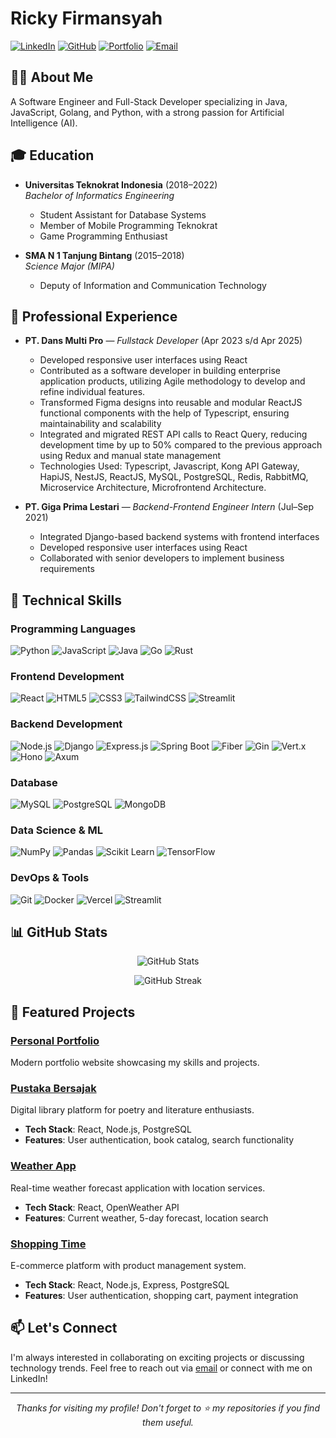# Ricky Firmansyah

[![LinkedIn](https://img.shields.io/badge/LinkedIn-0077B5?style=for-the-badge&logo=linkedin&logoColor=white)](https://www.linkedin.com/in/rickyfirmansyah/)
[![GitHub](https://img.shields.io/badge/GitHub-100000?style=for-the-badge&logo=github&logoColor=white)](https://github.com/RickyFirmansyah27)
[![Portfolio](https://img.shields.io/badge/Portfolio-FF5722?style=for-the-badge&logo=google-chrome&logoColor=white)](https://ricky-firmansyah.site)
[![Email](https://img.shields.io/badge/Email-D14836?style=for-the-badge&logo=gmail&logoColor=white)](mailto:rickyfirmansyah2707@gmail.com)

## 👨‍💻 About Me

A Software Engineer and Full-Stack Developer specializing in Java, JavaScript, Golang, and Python, with a strong passion for Artificial Intelligence (AI).

## 🎓 Education

- **Universitas Teknokrat Indonesia** (2018–2022)  
  *Bachelor of Informatics Engineering*
  - Student Assistant for Database Systems
  - Member of Mobile Programming Teknokrat
  - Game Programming Enthusiast

- **SMA N 1 Tanjung Bintang** (2015–2018)  
  *Science Major (MIPA)*
  - Deputy of Information and Communication Technology

## 💼 Professional Experience
- **PT. Dans Multi Pro** — *Fullstack Developer* (Apr 2023 s/d Apr 2025)
  - Developed responsive user interfaces using React
  - Contributed as a software developer in building enterprise application products, utilizing Agile
    methodology to develop and refine individual features.
  - Transformed Figma designs into reusable and modular ReactJS functional components with the
    help of Typescript, ensuring maintainability and scalability
  - Integrated and migrated REST API calls to React Query, reducing development time by up to
    50% compared to the previous approach using Redux and manual state management
  - Technologies Used: Typescript, Javascript, Kong API Gateway, HapiJS, NestJS, ReactJS,
    MySQL, PostgreSQL, Redis, RabbitMQ, Microservice Architecture, Microfrontend
    Architecture.


- **PT. Giga Prima Lestari** — *Backend-Frontend Engineer Intern* (Jul–Sep 2021)
  - Integrated Django-based backend systems with frontend interfaces
  - Developed responsive user interfaces using React
  - Collaborated with senior developers to implement business requirements

## 🚀 Technical Skills

### Programming Languages
![Python](https://img.shields.io/badge/Python-3776AB?style=for-the-badge&logo=python&logoColor=white)
![JavaScript](https://img.shields.io/badge/JavaScript-F7DF1E?style=for-the-badge&logo=javascript&logoColor=black)
![Java](https://img.shields.io/badge/Java-ED8B00?style=for-the-badge&logo=openjdk&logoColor=white)
![Go](https://img.shields.io/badge/Go-00ADD8?style=for-the-badge&logo=go&logoColor=white)
![Rust](https://img.shields.io/badge/Rust-000000?style=for-the-badge&logo=rust&logoColor=white)

### Frontend Development
![React](https://img.shields.io/badge/React-20232A?style=for-the-badge&logo=react&logoColor=61DAFB)
![HTML5](https://img.shields.io/badge/HTML5-E34F26?style=for-the-badge&logo=html5&logoColor=white)
![CSS3](https://img.shields.io/badge/CSS3-1572B6?style=for-the-badge&logo=css3&logoColor=white)
![TailwindCSS](https://img.shields.io/badge/Tailwind_CSS-38B2AC?style=for-the-badge&logo=tailwind-css&logoColor=white)
![Streamlit](https://img.shields.io/badge/Streamlit-FF4B4B?style=for-the-badge&logo=streamlit&logoColor=white)

### Backend Development
![Node.js](https://img.shields.io/badge/Node.js-339933?style=for-the-badge&logo=nodedotjs&logoColor=white)
![Django](https://img.shields.io/badge/Django-092E20?style=for-the-badge&logo=django&logoColor=white)
![Express.js](https://img.shields.io/badge/Express.js-000000?style=for-the-badge&logo=express&logoColor=white)
![Spring Boot](https://img.shields.io/badge/Spring_Boot-6DB33F?style=for-the-badge&logo=spring-boot&logoColor=white)
![Fiber](https://img.shields.io/badge/Fiber-00ACD7?style=for-the-badge&logo=go&logoColor=white)
![Gin](https://img.shields.io/badge/Gin-00ADD8?style=for-the-badge&logo=go&logoColor=white)
![Vert.x](https://img.shields.io/badge/Vert.x-782A90?style=for-the-badge&logo=eclipsevertdotx&logoColor=white)
![Hono](https://img.shields.io/badge/Hono-E36002?style=for-the-badge&logo=hono&logoColor=white)
![Axum](https://img.shields.io/badge/Axum-B7410E?style=for-the-badge&logo=rust&logoColor=white)

### Database
![MySQL](https://img.shields.io/badge/MySQL-4479A1?style=for-the-badge&logo=mysql&logoColor=white)
![PostgreSQL](https://img.shields.io/badge/PostgreSQL-316192?style=for-the-badge&logo=postgresql&logoColor=white)
![MongoDB](https://img.shields.io/badge/MongoDB-4EA94B?style=for-the-badge&logo=mongodb&logoColor=white)

### Data Science & ML
![NumPy](https://img.shields.io/badge/NumPy-013243?style=for-the-badge&logo=numpy&logoColor=white)
![Pandas](https://img.shields.io/badge/Pandas-150458?style=for-the-badge&logo=pandas&logoColor=white)
![Scikit Learn](https://img.shields.io/badge/scikit_learn-F7931E?style=for-the-badge&logo=scikit-learn&logoColor=white)
![TensorFlow](https://img.shields.io/badge/TensorFlow-FF6F00?style=for-the-badge&logo=tensorflow&logoColor=white)

### DevOps & Tools
![Git](https://img.shields.io/badge/Git-F05032?style=for-the-badge&logo=git&logoColor=white)
![Docker](https://img.shields.io/badge/Docker-2496ED?style=for-the-badge&logo=docker&logoColor=white)
![Vercel](https://img.shields.io/badge/Vercel-000000?style=for-the-badge&logo=vercel&logoColor=white)
![Streamlit](https://img.shields.io/badge/Streamlit-FF4B4B?style=for-the-badge&logo=streamlit&logoColor=white)

## 📊 GitHub Stats

<p align="center">
  <img src="https://github-readme-stats.vercel.app/api?username=RickyFirmansyah27&show_icons=true&theme=radical" alt="GitHub Stats" />
</p>

<p align="center">
  <img src="https://github-readme-streak-stats.herokuapp.com/?user=RickyFirmansyah27&theme=radical" alt="GitHub Streak" />
</p>

## 🔗 Featured Projects

### [Personal Portfolio](https://ricky-firmansyah.site)
Modern portfolio website showcasing my skills and projects.

### [Pustaka Bersajak](https://bersajak-library-frontend.vercel.app)
Digital library platform for poetry and literature enthusiasts.
- **Tech Stack**: React, Node.js, PostgreSQL
- **Features**: User authentication, book catalog, search functionality

### [Weather App](https://frontend-weather-app-sepia.vercel.app)
Real-time weather forecast application with location services.
- **Tech Stack**: React, OpenWeather API
- **Features**: Current weather, 5-day forecast, location search

### [Shopping Time](https://shoping-time-frontend.vercel.app)
E-commerce platform with product management system.
- **Tech Stack**: React, Node.js, Express, PostgreSQL
- **Features**: User authentication, shopping cart, payment integration

## 📫 Let's Connect

I'm always interested in collaborating on exciting projects or discussing technology trends. Feel free to reach out via [email](mailto:rickyfirmansyah2707@gmail.com) or connect with me on LinkedIn!

---

<p align="center">
  <i>Thanks for visiting my profile! Don't forget to ⭐ my repositories if you find them useful.</i>
</p>
